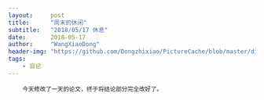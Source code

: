 ```yaml
---
layout:     post
title:      "周末的休闲"
subtitle:   "2018/05/17 休息"
date:       2018-05-17
author:     "WangXiaoDong"
header-img: "https://github.com/Dongzhixiao/PictureCache/blob/master/diaryPic/20180517.jpg?raw=true"
tags:
    - 日记
---
```



```
    今天修改了一天的论文，终于将结论部分完全改好了。
```
